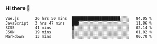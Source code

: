 ### Hi there 👋

<!--
**xin-code/Xin-code** is a ✨ _special_ ✨ repository because its `README.md` (this file) appears on your GitHub profile.

Here are some ideas to get you started:
<!--START_SECTION:waka-->
```text
Vue.js       26 hrs 50 mins  █████████████████████░░░░   84.05 % 
JavaScript   3 hrs 47 mins   ███░░░░░░░░░░░░░░░░░░░░░░   11.86 % 
SCSS         41 mins         ▓░░░░░░░░░░░░░░░░░░░░░░░░   02.14 % 
JSON         19 mins         ▒░░░░░░░░░░░░░░░░░░░░░░░░   01.02 % 
Markdown     13 mins         ▒░░░░░░░░░░░░░░░░░░░░░░░░   00.70 % 
```
<!--END_SECTION:waka-->
